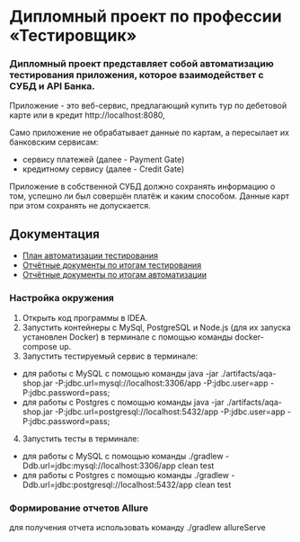 # Дипломный проект по профессии «Тестировщик»

### Дипломный проект представляет собой автоматизацию тестирования приложения, которое взаимодействет с СУБД и API Банка.
Приложение - это веб-сервис, предлагающий купить тур по дебетовой карте или в кредит http://localhost:8080,

Само приложение не обрабатывает данные по картам, а пересылает их банковским сервисам:
* сервису платежей (далее - Payment Gate)
* кредитному сервису (далее - Credit Gate)

Приложение в собственной СУБД должно сохранять информацию о том, успешно ли был совершён платёж и каким способом. Данные карт при этом сохранять не допускается.

## Документация
* [План автоматизации тестирования](https://github.com/AnstasiaKli/diploma_qa_53/blob/main/docs/Plan.md)
* [Отчётные документы по итогам тестирования]()
* [Отчётные документы по итогам автоматизации]()

### Настройка окружения
1. Открыть код программы в IDEA.
2. Запустить контейнеры с MySql, PostgreSQL и Node.js (для их запуска установлен Docker) в терминале с помощью команды docker-compose up.
3. Запустить тестируемый сервис в терминале:
* для работы с MySQL с помощью команды  java -jar ./artifacts/aqa-shop.jar -P:jdbc.url=mysql://localhost:3306/app -P:jdbc.user=app -P:jdbc.password=pass;
* для работы с Postgres с помощью команды  java -jar ./artifacts/aqa-shop.jar -P:jdbc.url=postgresql://localhost:5432/app -P:jdbc.user=app -P:jdbc.password=pass;
4. Запустить тесты в терминале:
* для работы с MySQL с помощью команды ./gradlew -Ddb.url=jdbc:mysql://localhost:3306/app clean test
* для работы с Postgres с помощью команды ./gradlew -Ddb.url=jdbc:postgresql://localhost:5432/app clean test

### Формирование отчетов Allure
для получения отчета использовать команду ./gradlew allureServe
